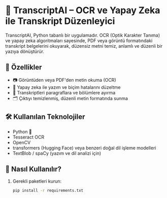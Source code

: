 # 🧠 TranscriptAI – OCR ve Yapay Zeka ile Transkript Düzenleyici

TranscriptAI, Python tabanlı bir uygulamadır. OCR (Optik Karakter Tanıma) ve yapay zeka algoritmaları sayesinde, PDF veya görüntü formatındaki transkript belgelerini okuyarak, düzensiz metni temiz, anlamlı ve düzenli bir yazıya dönüştürür.

## 🚀 Özellikler
- 📷 Görüntüden veya PDF'den metin okuma (OCR)
- 🤖 Yapay zeka ile yazım ve biçim hatalarını düzeltme
- 🧾 Transkriptleri paragraflara ve bölümlere ayırma
- 🗂️ Çıktıyı temizlenmiş, düzenli metin formatında sunma

## 🛠️ Kullanılan Teknolojiler
- Python 🐍
- Tesseract OCR
- OpenCV
- transformers (Hugging Face) veya benzeri doğal dil işleme modelleri
- TextBlob / spaCy (yazım ve dil analizi için)

## 🔧 Nasıl Kullanılır?
1. Gerekli paketleri kurun:
   ```bash
   pip install -r requirements.txt
